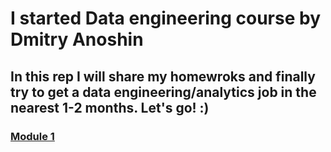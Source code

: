 # **I started Data engineering course by Dmitry Anoshin**

## In this rep I will share my homewroks and finally try to get a data engineering/analytics job in the nearest 1-2 months. Let's go! :)

### [Module 1](https://github.com/ablaygram/datalearn/tree/main/DE-101/Module%201)
